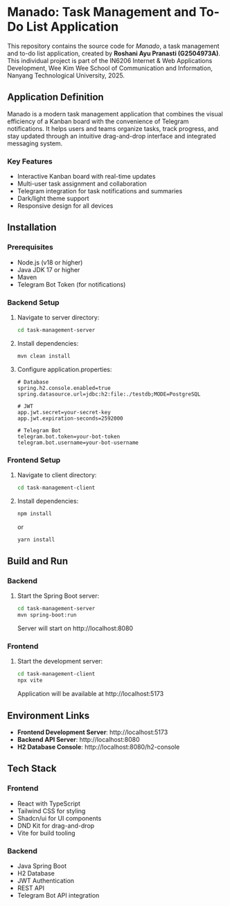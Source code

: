 # Manado: Task Management and To-Do List Application

This repository contains the source code for _Manado_, a task management and to-do list application, created by **Roshani Ayu Pranasti (G2504973A)**. This individual project is part of the IN6206 Internet & Web Applications Development, Wee Kim Wee School of Communication and Information, Nanyang Technological University, 2025.

## Application Definition

Manado is a modern task management application that combines the visual efficiency of a Kanban board with the convenience of Telegram notifications. It helps users and teams organize tasks, track progress, and stay updated through an intuitive drag-and-drop interface and integrated messaging system.

### Key Features
- Interactive Kanban board with real-time updates
- Multi-user task assignment and collaboration
- Telegram integration for task notifications and summaries
- Dark/light theme support
- Responsive design for all devices

## Installation

### Prerequisites
- Node.js (v18 or higher)
- Java JDK 17 or higher
- Maven
- Telegram Bot Token (for notifications)

### Backend Setup
1. Navigate to server directory:
   ```bash
   cd task-management-server
   ```

2. Install dependencies:
   ```bash
   mvn clean install
   ```

3. Configure application.properties:
   ```properties
   # Database
   spring.h2.console.enabled=true
   spring.datasource.url=jdbc:h2:file:./testdb;MODE=PostgreSQL
   
   # JWT
   app.jwt.secret=your-secret-key
   app.jwt.expiration-seconds=2592000
   
   # Telegram Bot
   telegram.bot.token=your-bot-token
   telegram.bot.username=your-bot-username
   ```

### Frontend Setup
1. Navigate to client directory:
   ```bash
   cd task-management-client
   ```

2. Install dependencies:
   ```bash
   npm install
   ```
   or
   ```bash
   yarn install
   ```

## Build and Run

### Backend
1. Start the Spring Boot server:
   ```bash
   cd task-management-server
   mvn spring-boot:run
   ```
   Server will start on http://localhost:8080

### Frontend
1. Start the development server:
   ```bash
   cd task-management-client
   npx vite
   ```
   Application will be available at http://localhost:5173

## Environment Links

- **Frontend Development Server**: http://localhost:5173
- **Backend API Server**: http://localhost:8080
- **H2 Database Console**: http://localhost:8080/h2-console

## Tech Stack

### Frontend
- React with TypeScript
- Tailwind CSS for styling
- Shadcn/ui for UI components
- DND Kit for drag-and-drop
- Vite for build tooling

### Backend
- Java Spring Boot
- H2 Database
- JWT Authentication
- REST API
- Telegram Bot API integration

